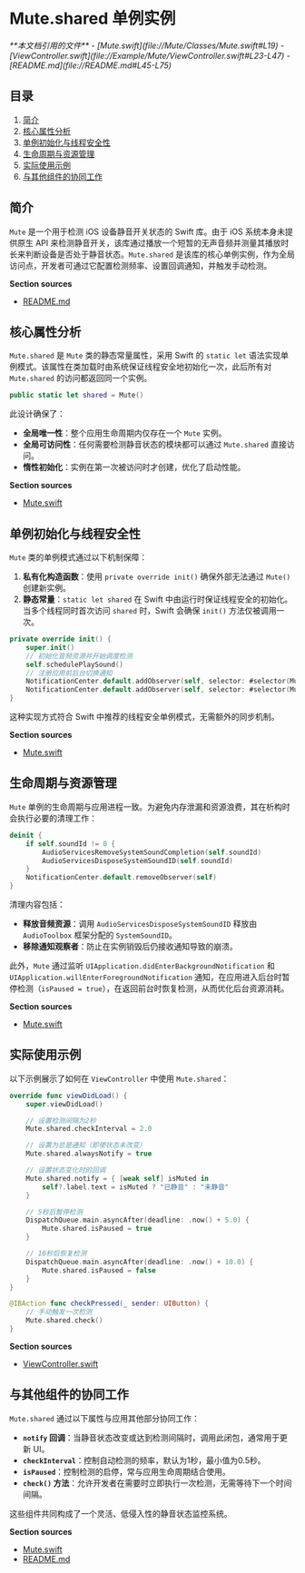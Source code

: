 # Mute.shared 单例实例

<cite>
**本文档引用的文件**  
- [Mute.swift](file://Mute/Classes/Mute.swift#L19)
- [ViewController.swift](file://Example/Mute/ViewController.swift#L23-L47)
- [README.md](file://README.md#L45-L75)
</cite>

## 目录
1. [简介](#简介)
2. [核心属性分析](#核心属性分析)
3. [单例初始化与线程安全性](#单例初始化与线程安全性)
4. [生命周期与资源管理](#生命周期与资源管理)
5. [实际使用示例](#实际使用示例)
6. [与其他组件的协同工作](#与其他组件的协同工作)

## 简介
`Mute` 是一个用于检测 iOS 设备静音开关状态的 Swift 库。由于 iOS 系统本身未提供原生 API 来检测静音开关，该库通过播放一个短暂的无声音频并测量其播放时长来判断设备是否处于静音状态。`Mute.shared` 是该库的核心单例实例，作为全局访问点，开发者可通过它配置检测频率、设置回调通知，并触发手动检测。

**Section sources**
- [README.md](file://README.md#L1-L10)

## 核心属性分析
`Mute.shared` 是 `Mute` 类的静态常量属性，采用 Swift 的 `static let` 语法实现单例模式。该属性在类加载时由系统保证线程安全地初始化一次，此后所有对 `Mute.shared` 的访问都返回同一个实例。

```swift
public static let shared = Mute()
```

此设计确保了：
- **全局唯一性**：整个应用生命周期内仅存在一个 `Mute` 实例。
- **全局可访问性**：任何需要检测静音状态的模块都可以通过 `Mute.shared` 直接访问。
- **惰性初始化**：实例在第一次被访问时才创建，优化了启动性能。

**Section sources**
- [Mute.swift](file://Mute/Classes/Mute.swift#L19)

## 单例初始化与线程安全性
`Mute` 类的单例模式通过以下机制保障：
1. **私有化构造函数**：使用 `private override init()` 确保外部无法通过 `Mute()` 创建新实例。
2. **静态常量**：`static let shared` 在 Swift 中由运行时保证线程安全的初始化。当多个线程同时首次访问 `shared` 时，Swift 会确保 `init()` 方法仅被调用一次。

```swift
private override init() {
    super.init()
    // 初始化音频资源并开始调度检测
    self.schedulePlaySound()
    // 注册应用前后台切换通知
    NotificationCenter.default.addObserver(self, selector: #selector(Mute.didEnterBackground(_:)), name: UIApplication.didEnterBackgroundNotification, object: nil)
    NotificationCenter.default.addObserver(self, selector: #selector(Mute.willEnterForeground(_:)), name: UIApplication.willEnterForegroundNotification, object: nil)
}
```

这种实现方式符合 Swift 中推荐的线程安全单例模式，无需额外的同步机制。

**Section sources**
- [Mute.swift](file://Mute/Classes/Mute.swift#L106-L120)

## 生命周期与资源管理
`Mute` 单例的生命周期与应用进程一致。为避免内存泄漏和资源浪费，其在析构时会执行必要的清理工作：

```swift
deinit {
    if self.soundId != 0 {
        AudioServicesRemoveSystemSoundCompletion(self.soundId)
        AudioServicesDisposeSystemSoundID(self.soundId)
    }
    NotificationCenter.default.removeObserver(self)
}
```

清理内容包括：
- **释放音频资源**：调用 `AudioServicesDisposeSystemSoundID` 释放由 `AudioToolbox` 框架分配的 `SystemSoundID`。
- **移除通知观察者**：防止在实例销毁后仍接收通知导致的崩溃。

此外，`Mute` 通过监听 `UIApplication.didEnterBackgroundNotification` 和 `UIApplication.willEnterForegroundNotification` 通知，在应用进入后台时暂停检测（`isPaused = true`），在返回前台时恢复检测，从而优化后台资源消耗。

**Section sources**
- [Mute.swift](file://Mute/Classes/Mute.swift#L137-L145)

## 实际使用示例
以下示例展示了如何在 `ViewController` 中使用 `Mute.shared`：

```swift
override func viewDidLoad() {
    super.viewDidLoad()

    // 设置检测间隔为2秒
    Mute.shared.checkInterval = 2.0

    // 设置为总是通知（即使状态未改变）
    Mute.shared.alwaysNotify = true

    // 设置状态变化时的回调
    Mute.shared.notify = { [weak self] isMuted in
        self?.label.text = isMuted ? "已静音" : "未静音"
    }

    // 5秒后暂停检测
    DispatchQueue.main.asyncAfter(deadline: .now() + 5.0) {
        Mute.shared.isPaused = true
    }

    // 10秒后恢复检测
    DispatchQueue.main.asyncAfter(deadline: .now() + 10.0) {
        Mute.shared.isPaused = false
    }
}

@IBAction func checkPressed(_ sender: UIButton) {
    // 手动触发一次检测
    Mute.shared.check()
}
```

**Section sources**
- [ViewController.swift](file://Example/Mute/ViewController.swift#L23-L47)

## 与其他组件的协同工作
`Mute.shared` 通过以下属性与应用其他部分协同工作：
- **`notify` 回调**：当静音状态改变或达到检测间隔时，调用此闭包，通常用于更新 UI。
- **`checkInterval`**：控制自动检测的频率，默认为1秒，最小值为0.5秒。
- **`isPaused`**：控制检测的启停，常与应用生命周期结合使用。
- **`check()` 方法**：允许开发者在需要时立即执行一次检测，无需等待下一个时间间隔。

这些组件共同构成了一个灵活、低侵入性的静音状态监控系统。

**Section sources**
- [Mute.swift](file://Mute/Classes/Mute.swift#L25-L55)
- [README.md](file://README.md#L45-L75)
